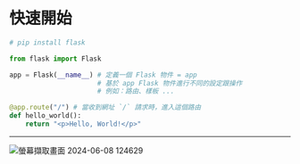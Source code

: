 # 快速開始


```Python
# pip install flask

from flask import Flask

app = Flask(__name__) # 定義一個 Flask 物件 = app 
                      # 基於 app Flask 物件進行不同的設定跟操作
                      # 例如：路由、樣板 ...

@app.route("/") # 當收到網址 `/` 請求時，進入這個路由
def hello_world():
    return "<p>Hello, World!</p>"

```

---





![螢幕擷取畫面 2024-06-08 124629](https://github.com/chenkuanhan/flask/assets/104495841/1060c502-f51f-4f88-9dd1-84c8e1fab60e)
